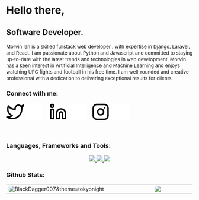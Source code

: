 # Hello there,
## Software Developer.

<small style="font-size:small;">
Morvin Ian is a skilled fullstack web developer , with expertise in Django, Laravel, and React. I am passionate about Python and    Javascript and committed to staying up-to-date with the latest trends and technologies in web development. Morvin has a keen interest in Artificial  Intelligence and Machine Learning and enjoys watching UFC fights and football in his free time. I am well-rounded and creative professional with a dedication to delivering exceptional results for clients.
</small>

<br />

### Connect with me:

[![website](./img/twitter-light.svg)](https://twitter.com/OluochIan#gh-light-mode-only)
[![website](./img/twitter-dark.svg)](https://twitter.com/OluochIan#gh-dark-mode-only)
&nbsp;&nbsp;
[![website](./img/linkedin-light.svg)](https://www.linkedin.com/in/oluoch-ian-90193a206/#gh-light-mode-only)
[![website](./img/linkedin-dark.svg)](https://www.linkedin.com/in/oluoch-ian-90193a206/#gh-dark-mode-only)
&nbsp;&nbsp;
[![website](./img/instagram-light.svg)](https://instagram.com/oluoch_ian#gh-light-mode-only)
[![website](./img/instagram-dark.svg)](https://instagram.com/oluoch_ian#gh-dark-mode-only)

<br />

### Languages, Frameworks and Tools:
<p align="center">

  <a href="https://skillicons.dev">
<!--     <img src="https://skillicons.dev/icons?i=git,github,python,c,cpp,html,css,js,jquery,bootstrap,vscode,netlify" /> -->
    <img src="https://skillicons.dev/icons?i=git,github,c,python,django,php,laravel" />
    <img src="https://skillicons.dev/icons?i=js,typescript,react" />
   <img src="https://skillicons.dev/icons?i=docker,bootstrap,vscode,postman,postgresql,mysql" />
  </a>
         
</p>

### Github Stats:
<table>
  <tr>
      <td><img width="380px" align="left" src="https://github-readme-stats.vercel.app/api?username=Morvin-Ian&show_icons=true&count_private=true&include_all_commits&&line_height=20&title_color=7A7ADB&icon_color=2234AE&text_color=D3D3D3&bg_color=0,000000,130F40" alt="BlackDagger007&theme=tokyonight"/></td>
      

   <td><img width="400px" align="left" src="https://github-readme-streak-stats.herokuapp.com/?user=Morvin-Ian&show_icons=true&locale=en&layout=compact&theme=tokyonight"/></td> 
  </tr>
</table>
